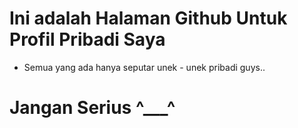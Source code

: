 # Ini adalah Halaman Github Untuk Profil Pribadi Saya
* Semua yang ada hanya seputar unek - unek pribadi guys..
# Jangan Serius ^___^
